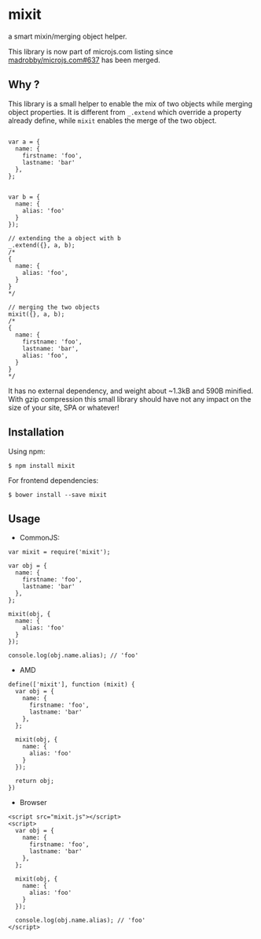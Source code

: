 # mixit

a smart mixin/merging object helper.

This library is now part of microjs.com listing since [madrobby/microjs.com#637](https://github.com/madrobby/microjs.com/pull/637) has been merged.

## Why ?

This library is a small helper to enable the mix of two objects while merging object properties. It is different from `_.extend` which override a property already define, while `mixit` enables the merge of the two object.

```

var a = {
  name: {
    firstname: 'foo',
    lastname: 'bar'
  },
};


var b = {
  name: {
    alias: 'foo'
  }
});

// extending the a object with b
_.extend({}, a, b);
/*
{
  name: {
    alias: 'foo',
  }
}
*/

// merging the two objects
mixit({}, a, b);
/*
{
  name: {
    firstname: 'foo',
    lastname: 'bar',
    alias: 'foo',
  }
}
*/

```

It has no external dependency, and weight about ~1.3kB and 590B minified. With gzip compression this small library should have not any impact on the size of your site, SPA or whatever!



## Installation

Using npm:
```
$ npm install mixit
```

For frontend dependencies:
```
$ bower install --save mixit
```

## Usage

* CommonJS:

```
var mixit = require('mixit');

var obj = {
  name: {
    firstname: 'foo',
    lastname: 'bar'
  },
};

mixit(obj, {
  name: {
    alias: 'foo'
  }
});

console.log(obj.name.alias); // 'foo'
```

* AMD

```
define(['mixit'], function (mixit) {
  var obj = {
    name: {
      firstname: 'foo',
      lastname: 'bar'
    },
  };

  mixit(obj, {
    name: {
      alias: 'foo'
    }
  });

  return obj;
})
```

* Browser

```
<script src="mixit.js"></script>
<script>
  var obj = {
    name: {
      firstname: 'foo',
      lastname: 'bar'
    },
  };

  mixit(obj, {
    name: {
      alias: 'foo'
    }
  });

  console.log(obj.name.alias); // 'foo'
</script>
```
